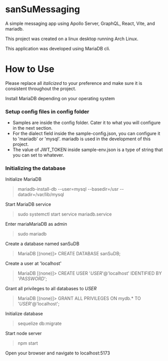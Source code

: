 # sanSuMessaging

A simple messaging app using Apollo Server, GraphQL, React, Vite, and mariadb.

This project was created on a linux desktop running Arch Linux.

This application was developed using MariaDB cli.

# How to Use

Please replace all _italicized_ to your preference and make sure it is consistent throughout the project.

Install MariaDB depending on your operating system

### Setup config files in config folder

- Samples are inside the config folder. Cater it to what you will configure in the next section.
- For the dialect field inside the sample-config.json, you can configure it to 'mariadb' or 'mysql'. mariadb is used in the development of this project.
- The value of JWT_TOKEN inside sample-env.json is a type of string that you can set to whatever.

### Initializing the database

Initialize MariaDB

> mariadb-install-db --user=mysql --basedir=/usr --datadir=/var/lib/mysql

Start MariaDB service

> sudo systemctl start service mariadb.service

Enter mariaMariaDB as admin

> sudo mariadb

Create a database named sanSuDB

> MariaDB [(none)]> CREATE DATABASE sanSuDB;

Create a user at 'localhost'

> MariaDB [(none)]> CREATE USER '_USER_'@'localhost' IDENTIFIED BY '_PASSWORD_';

Grant all privileges to all databases to _USER_

> MariaDB [(none)]> GRANT ALL PRIVILEGES ON mydb.\* TO '_USER_'@'localhost';

Initialize database

> sequelize db:migrate

Start node server

> npm start

Open your browser and navigate to localhost:5173
